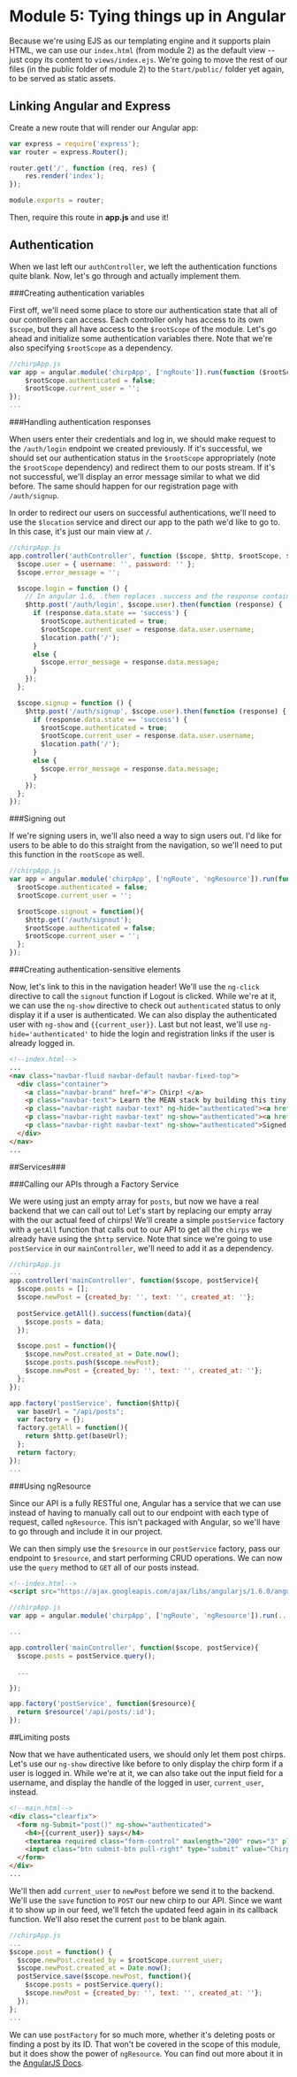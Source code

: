 # Module 5: Tying things up in Angular

Because we're using EJS as our templating engine and it supports plain HTML, we can use our `index.html` (from module 2) as the default view -- just copy its content to `views/index.ejs`. We're going to move the rest of our files (in the public folder of module 2) to the `Start/public/` folder yet again, to be served as static assets.

## Linking Angular and Express

Create a new route that will render our Angular app:

```js
var express = require('express');
var router = express.Router();

router.get('/', function (req, res) {
    res.render('index');
});

module.exports = router;
```

Then, require this route in **app.js** and use it!

## Authentication

When we last left our `authController`, we left the authentication functions quite blank. Now, let's go through and actually implement them.

###Creating authentication variables

First off, we'll need some place to store our authentication state that all of our controllers can access. Each controller only has access to its own `$scope`, but they all have access to the `$rootScope` of the module. Let's go ahead and initialize some authentication variables there. Note that we're also specifying `$rootScope` as a dependency.

```js
//chirpApp.js
var app = angular.module('chirpApp', ['ngRoute']).run(function ($rootScope) {
	$rootScope.authenticated = false;
	$rootScope.current_user = '';
});
...
```

###Handling authentication responses

When users enter their credentials and log in, we should make request to the `/auth/login` endpoint we created previously. If it's successful, we should set our authentication status in the `$rootScope` appropriately (note the `$rootScope` dependency) and redirect them to our posts stream. If it's not successful, we'll display an error message similar to what we did before. The same should happen for our registration page with `/auth/signup`.

In order to redirect our users on successful authentications, we'll need to use the `$location` service and direct our app to the path we'd like to go to. In this case, it's just our main view at `/`.

```js
//chirpApp.js
app.controller('authController', function ($scope, $http, $rootScope, $location) {
  $scope.user = { username: '', password: '' };
  $scope.error_message = '';

  $scope.login = function () {
    // In angular 1.6, .then replaces .success and the response contains our data object and other properties
    $http.post('/auth/login', $scope.user).then(function (response) {
      if (response.data.state == 'success') {
        $rootScope.authenticated = true;
        $rootScope.current_user = response.data.user.username;
        $location.path('/');
      }
      else {
        $scope.error_message = response.data.message;
      }
    });
  };

  $scope.signup = function () {
    $http.post('/auth/signup', $scope.user).then(function (response) {
      if (response.data.state == 'success') {
        $rootScope.authenticated = true;
        $rootScope.current_user = response.data.user.username;
        $location.path('/');
      }
      else {
        $scope.error_message = response.data.message;
      }
    });
  };
});
```

###Signing out

If we're signing users in, we'll also need a way to sign users out. I'd like for users to be able to do this straight from the navigation, so we'll need to put this function in the `rootScope` as well. 

```javascript
//chirpApp.js
var app = angular.module('chirpApp', ['ngRoute', 'ngResource']).run(function($http, $rootScope) {
  $rootScope.authenticated = false;
  $rootScope.current_user = '';

  $rootScope.signout = function(){
    $http.get('/auth/signout');
    $rootScope.authenticated = false;
    $rootScope.current_user = '';
  };
});
```

###Creating authentication-sensitive elements

Now, let's link to this in the navigation header! We'll use the `ng-click` directive to call the `signout` function if Logout is clicked. While we're at it, we can use the `ng-show` directive to check out `authenticated` status to only display it if a user is authenticated. We can also display the authenticated user with `ng-show` and `{{current_user}}`. Last but not least, we'll use `ng-hide='authenticated'` to hide the login and registration links if the user is already logged in.

```html
<!--index.html-->
...
<nav class="navbar-fluid navbar-default navbar-fixed-top">
  <div class="container">
    <a class="navbar-brand" href="#"> Chirp! </a>
    <p class="navbar-text"> Learn the MEAN stack by building this tiny app</p>
    <p class="navbar-right navbar-text" ng-hide="authenticated"><a href="#/login">Login</a> or <a href="#/signup">Register</a></p>
    <p class="navbar-right navbar-text" ng-show="authenticated"><a href="#" ng-click="signout()">Logout</a></p>
    <p class="navbar-right navbar-text" ng-show="authenticated">Signed in as {{current_user}}</p>
  </div>
</nav>
...
```


##Services###

###Calling our APIs through a Factory Service

We were using just an empty array for `posts`, but now we have a real backend that we can call out to! Let's start by replacing our empty array with the our actual feed of chirps! We'll create a simple `postService` factory with a `getAll` function that calls out to our API to get all the `chirps` we already have using the `$http` service. Note that since we're going to use `postService` in our `mainController`, we'll need to add it as a dependency. 

```javascript
//chirpApp.js
...
app.controller('mainController', function($scope, postService){
  $scope.posts = [];
  $scope.newPost = {created_by: '', text: '', created_at: ''};
  
  postService.getAll().success(function(data){
    $scope.posts = data;
  });

  $scope.post = function(){
    $scope.newPost.created_at = Date.now();
    $scope.posts.push($scope.newPost);
    $scope.newPost = {created_by: '', text: '', created_at: ''};
  };
});

app.factory('postService', function($http){
  var baseUrl = "/api/posts";
  var factory = {};
  factory.getAll = function(){
    return $http.get(baseUrl);
  };
  return factory;
});
...
```

###Using ngResource

Since our API is a fully RESTful one, Angular has a service that we can use instead of having to manually call out to our endpoint with each type of request, called `ngResource`. This isn't packaged with Angular, so we'll have to go through and  include it in our project.

We can then simply use the `$resource` in our `postService` factory, pass our endpoint to `$resource`, and start performing CRUD operations. We can now use the `query` method to `GET` all of our posts instead. 

```html
<!--index.html-->
<script src="https://ajax.googleapis.com/ajax/libs/angularjs/1.6.0/angular-resource.min.js"></script>
```

```javascript
//chirpApp.js
var app = angular.module('chirpApp', ['ngRoute', 'ngResource']).run(...);

...

app.controller('mainController', function($scope, postService){
  $scope.posts = postService.query();

  ...

});

app.factory('postService', function($resource){
  return $resource('/api/posts/:id');
});
```

##Limiting posts

Now that we have authenticated users, we should only let them post chirps. Let's use our `ng-show` directive like before to only display the chirp form if a user is logged in. While we're at it, we can also take out the input field for a username, and display the handle of the logged in user, `current_user`, instead.

```html
<!--main.html-->
<div class="clearfix">
  <form ng-Submit="post()" ng-show="authenticated">
    <h4>{{current_user}} says</h4>
    <textarea required class="form-control" maxlength="200" rows="3" placeholder="Say something" ng-model="newPost.text"></textarea>
    <input class="btn submit-btn pull-right" type="submit" value="Chirp!">
  </form>
</div>
...
```

We'll then add `current_user` to `newPost` before we send it to the backend. We'll use the `save` function to `POST` our new chirp to our API. Since we want it to show up in our feed, we'll fetch the updated feed again in its callback function. We'll also reset the current `post` to be blank again. 

```js
//chirpApp.js
...
$scope.post = function() {
  $scope.newPost.created_by = $rootScope.current_user;
  $scope.newPost.created_at = Date.now();
  postService.save($scope.newPost, function(){
    $scope.posts = postService.query();
    $scope.newPost = {created_by: '', text: '', created_at: ''};
  });
};
...
```

We can use `postFactory` for so much more, whether it's deleting posts or finding a post by its ID. That won't be covered in the scope of this module, but it does show the power of `ngResource`. You can find out more about it in the [AngularJS Docs](https://docs.angularjs.org/api/ngResource).